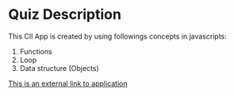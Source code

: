 #  Quiz Description

This ClI App is created by using followings concepts in javascripts:

1. Functions
1. Loop
1. Data structure (Objects)

[This is an external link to application](https://replit.com/@sushmitakumari/Mark-1?embed=1&output=1)
